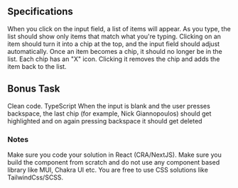 ## Specifications
When you click on the input field, a list of items will appear.
As you type, the list should show only items that match what you're typing.
Clicking on an item should turn it into a chip at the top, and the input field should adjust automatically.
Once an item becomes a chip, it should no longer be in the list.
Each chip has an "X" icon. Clicking it removes the chip and adds the item back to the list.

## Bonus Task
Clean code.
TypeScript
When the input is blank and the user presses backspace, the last chip (for example, Nick Giannopoulos) should get highlighted and on again pressing backspace it should get deleted

### Notes
Make sure you code your solution in React (CRA/NextJS).
Make sure you build the component from scratch and do not use any component based library like MUI, Chakra UI etc.
You are free to use CSS solutions like TailwindCss/SCSS.
